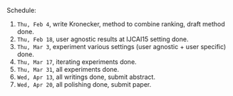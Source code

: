Schedule:

1. `Thu, Feb 4`, write Kronecker, method to combine ranking, draft method done.
1. `Thu, Feb 18`, user agnostic results at IJCAI15 setting done.
1. `Thu, Mar 3`, experiment various settings (user agnostic + user specific) done.
1. `Thu, Mar 17`, iterating experiments done.
1. `Thu, Mar 31`, all experiments done.
1. `Wed, Apr 13`, all writings done, submit abstract.
1. `Wed, Apr 20`, all polishing done, submit paper.
